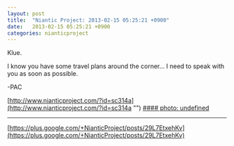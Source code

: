 ```yaml
---
layout: post
title:  "Niantic Project: 2013-02-15 05:25:21 +0900"
date:   2013-02-15 05:25:21 +0900
categories: nianticproject
---
```

Klue. 

I know you have some travel plans around the corner... I need to speak with you as soon as possible. 

-PAC

[http://www.nianticproject.com/?id=sc314a](http://www.nianticproject.com/?id=sc314a "")
[#### photo: undefined](https://lh6.googleusercontent.com/-FyD6RAXSHEI/UR1IFZr7NFI/AAAAAAAADL0/lWs40EjR38s/w288-h288/beforescotland.jpg "")
- - -
[https://plus.google.com/+NianticProject/posts/29L7EtxehKv](https://plus.google.com/+NianticProject/posts/29L7EtxehKv)
